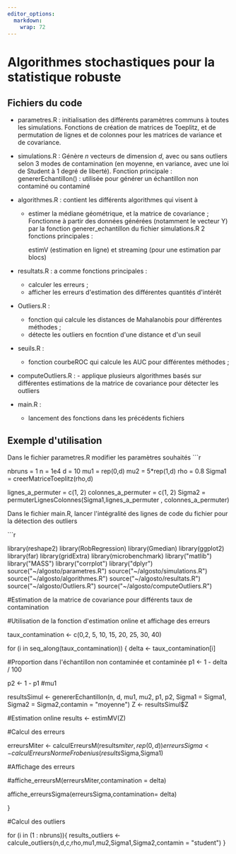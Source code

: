 ```yaml
---
editor_options: 
  markdown: 
    wrap: 72
---
```


# Algorithmes stochastiques pour la statistique robuste

## Fichiers du code

-   parametres.R : initialisation des différents paramètres communs à
    toutes les simulations. Fonctions de création de matrices de
    Toeplitz, et de permutation de lignes et de colonnes pour les
    matrices de variance et de covariance.

-   simulations.R : Génère $n$ vecteurs de dimension $d$, avec ou sans
    outliers selon 3 modes de contamination (en moyenne, en variance,
    avec une loi de Student à 1 degré de liberté). Fonction principale :
    genererEchantillon() : utilisée pour générer un échantillon non
    contaminé ou contaminé

-   algorithmes.R : contient les différents algorithmes qui visent à

    -   estimer la médiane géométrique, et la matrice de covariance ;
        Fonctionne à partir des données générées (notamment le vecteur
        Y) par la fonction generer_echantillon du fichier simulations.R
        2 fonctions principales :
        
          estimV (estimation en ligne) et streaming (pour une estimation par blocs)

-   resultats.R : a comme fonctions principales :

    -   calculer les erreurs ;
    -   afficher les erreurs d'estimation des différentes quantités
        d'intérêt

-   Outliers.R : 
    - fonction qui calcule les distances de Mahalanobis pour différentes méthodes ;
    - détecte les outliers en focntion d'une distance et d'un seuil

-   seuils.R : 
    - fonction courbeROC qui calcule les AUC pour différentes méthodes ;

-   computeOutliers.R : - applique plusieurs algorithmes basés sur
    différentes estimations de la matrice de covariance pour détecter
    les outliers

-   main.R :

    -   lancement des fonctions dans les précédents fichiers

## Exemple d'utilisation

Dans le fichier parametres.R modifier les paramètres souhaités \`\`\`r

nbruns = 1 n = 1e4 d = 10 mu1 = rep(0,d) mu2 = 5\*rep(1,d) rho = 0.8
Sigma1 = creerMatriceToeplitz(rho,d)

lignes_a_permuter = c(1, 2) colonnes_a_permuter = c(1, 2) Sigma2 =
permuterLignesColonnes(Sigma1,lignes_a_permuter , colonnes_a_permuter)

Dans le fichier main.R, lancer l'intégralité des lignes de code du
fichier pour la détection des outliers

\`\`\`r

library(reshape2) library(RobRegression) library(Gmedian)
library(ggplot2) library(far) library(gridExtra) library(microbenchmark)
library("matlib") library("MASS") library("corrplot") library("dplyr")
source("\~/algosto/parametres.R") source("\~/algosto/simulations.R")
source("\~/algosto/algorithmes.R") source("\~/algosto/resultats.R")
source("\~/algosto/Outliers.R") source("\~/algosto/computeOutliers.R")


#Estimation de la matrice de covariance pour différents taux de contamination



#Utilisation de la fonction d'estimation online et affichage des erreurs


taux_contamination <- c(0,2, 5, 10, 15, 20, 25, 30, 40)



for (i in seq_along(taux_contamination)) 
{
  delta <- taux_contamination[i]
 
 #Proportion dans l'échantillon non contaminée et contaminée
  p1 <- 1 - delta / 100
  
  p2 <- 1 - p1
  #mu1
 
  
  resultsSimul <- genererEchantillon(n, d, mu1, mu2, p1, p2, Sigma1 = Sigma1, Sigma2 = Sigma2,contamin = "moyenne")
  Z <- resultsSimul$Z
  
  #Estimation online
  results <- estimMV(Z)
  
  
  #Calcul des erreurs
  
  erreursMiter <- calculErreursM(results$miter,rep(0,d))
  erreursSigma <- calculErreursNormeFrobenius(results$Sigma,Sigma1)
  
  #Affichage des erreurs
  
  #affiche_erreursM(erreursMiter,contamination = delta)
  
  affiche_erreursSigma(erreursSigma,contamination= delta)
  
  
}



#Calcul des outliers

for (i in (1 : nbruns)){ results_outliers \<-
calcule_outliers(n,d,c,rho,mu1,mu2,Sigma1,Sigma2,contamin = "student") }


